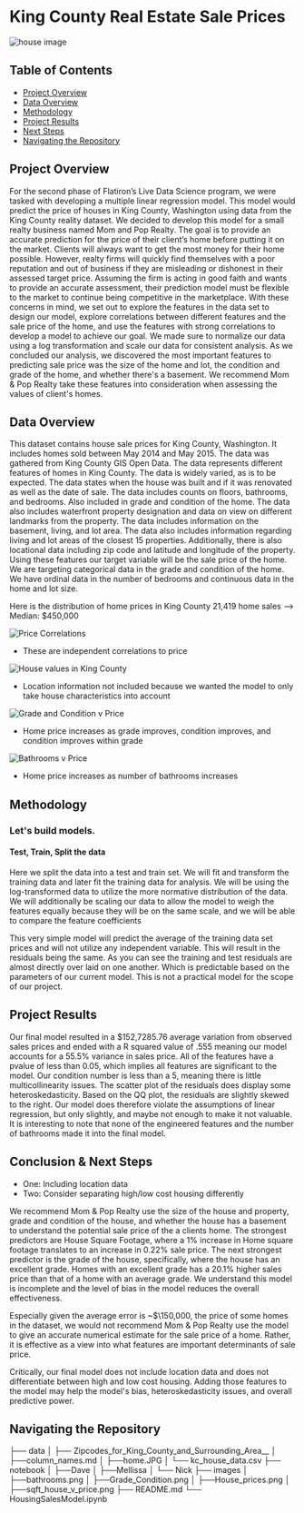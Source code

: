 # King County Real Estate Sale Prices
![house image](https://ncinj.com/wp-content/uploads/Multi-Family.jpg)

## Table of Contents
* [Project Overview](#project-overview)
* [Data Overview](#data-overview)
* [Methodology](#methodology)
* [Project Results](#project-results)
* [Next Steps](#next-steps)
* [Navigating the Repository](#navigating-the-repository)

## Project Overview
For the second phase of Flatiron’s Live Data Science program, we were tasked with developing a multiple linear regression model. This model would predict the price of houses in King County, Washington using data from the King County reality dataset. We decided to develop this model for a small realty business named Mom and Pop Realty. The goal is to provide an accurate prediction for the price of their client’s home before putting it on the market. Clients will always want to get the most money for their home possible. However, realty firms will quickly find themselves with a poor reputation and out of business if they are misleading or dishonest in their assessed target price. Assuming the firm is acting in good faith and wants to provide an accurate assessment, their prediction model must be flexible to the market to continue being competitive in the marketplace. With these concerns in mind, we set out to explore the features in the data set to design our model, explore correlations between different features and the sale price of the home, and use the features with strong correlations to develop a model to achieve our goal. We made sure to normalize our data using a log transformation and scale our data for consistent analysis. As we concluded our analysis, we discovered the most important features to predicting sale price was the size of the home and lot, the condition and grade of the home, and whether there's a basement. We recommend Mom & Pop Realty take these features into consideration when assessing the values of client's homes.

## Data Overview
This dataset contains house sale prices for King County, Washington. It includes homes sold between May 2014 and May 2015. The data was gathered from King County GIS Open Data. The data represents different features of homes in King County. The data is widely varied, as is to be expected. The data states when the house was built and if it was renovated as well as the date of sale. The data includes counts on floors, bathrooms, and bedrooms. Also included in grade and condition of the home. The data also includes waterfront property designation and data on view on different landmarks from the property. The data includes information on the basement, living, and lot area. The data also includes information regarding living and lot areas of the closest 15 properties. Additionally, there is also locational data including zip code and latitude and longitude of the property. Using these features our target variable will be the sale price of the home. We are targeting categorical data in the grade and condition of the home. We have ordinal data in the number of bedrooms and continuous data in the home and lot size.

Here is the distribution of home prices in King County
21,419 home sales --> Median: $450,000

![Price Correlations](https://user-images.githubusercontent.com/74070082/136581794-651ff990-3744-47be-91ad-f493929fd2ad.png)
- These are independent correlations to price

![House values in King County](https://github.com/Nindorph/KingCountyHousingSaleModel/raw/main/images/House_prices.png)
- Location information not included because we wanted the model to only take house characteristics into account

![Grade and Condition v Price](https://github.com/Nindorph/KingCountyHousingSaleModel/raw/main/images/Grade_Condition.png)
- Home price increases as grade improves, condition improves, and condition improves within grade

![Bathrooms v Price](https://github.com/Nindorph/KingCountyHousingSaleModel/raw/main/images/bathrooms.png)
- Home price increases as number of bathrooms increases



## Methodology
### Let's build models.
#### Test, Train, Split the data


Here we split the data into a test and train set. We will fit and transform the training data and later fit the training data for analysis. We will be using the log-transformed data to utilize the more normative distribution of the data. We will additionally be scaling our data to allow the model to weigh the features equally because they will be on the same scale, and we will be able to compare the feature coefficients

This very simple model will predict the average of the training data set prices and will not utilize any independent variable. This will result in the residuals being the same. As you can see the training and test residuals are almost directly over laid on one another. Which is predictable based on the parameters of our current model. This is not a practical model for the scope of our project.

## Project Results

Our final model resulted in a $152,7285.76 average variation from observed sales prices and ended with a R squared value of .555 meaning our model accounts for a 55.5\% variance in sales price. All of the features have a pvalue of less than 0.05, which implies all features are significant to the model. Our condition number is less than a 5, meaning there is little multicollinearity issues. The scatter plot of the residuals does display some heteroskedasticity. Based on the QQ plot, the residuals are slightly skewed to the right. Our model does therefore violate the assumptions of linear regression, but only slightly, and maybe not enough to make it not valuable. It is interesting to note that none of the engineered features and the number of bathrooms made it into the final model.

## Conclusion & Next Steps
- One: 
Including location data 
- Two:
Consider separating high/low cost housing differently

We recommend Mom & Pop Realty use the size of the house and property, grade and condition of the house, and whether the house has a basement to understand the potential sale price of the a clients home. The strongest predictors are House Square Footage, where a 1% increase in Home square footage translates to an increase in 0.22% sale price. The next strongest predictor is the grade of the house, specifically, where the house has an excellent grade. Homes with an excellent grade has a 20.1% higher sales price than that of a home with an average grade. We understand this model is incomplete and the level of bias in the model reduces the overall effectiveness.

Especially given the average error is ~$\150,000, the price of some homes in the dataset, we would not recommend Mom & Pop Realty use the model to give an accurate numerical estimate for the sale price of a home. Rather, it is effective as a view into what features are important determinants of sale price.

Critically, our final model does not include location data and does not differentiate between high and low cost housing. Adding those features to the model may help the model's bias, heteroskedasticity issues, and overall predictive power.

## Navigating the Repository

├── data
│           ├── Zipcodes_for_King_County_and_Surrounding_Area__
│           ├──column_names.md
│           ├──home.JPG
│           └── kc_house_data.csv
├── notebook
│          ├──Dave
│          ├──Mellissa
│          └── Nick
├── images
│          ├──bathrooms.png
│          ├──Grade_Condition.png
│          ├──House_prices.png
│          ├──sqft_house_v_price.png
├── README.md
└── HousingSalesModel.ipynb
